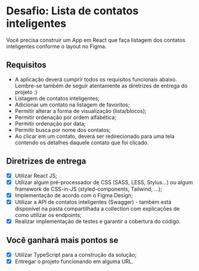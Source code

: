 # Desafio: Lista de contatos inteligentes

Você precisa construir um App em React que faça listagem dos contatos inteligentes conforme o layout no Figma.

## Requisitos

- A aplicação deverá cumprir todos os requisitos funcionais abaixo. Lembre-se também de seguir atentamente as diretrizes de entrega do projeto :)
- Listagem de contatos inteligentes;
- Adicionar um contato na listagem de favoritos;
- Permitir alterar a forma de visualização (lista/blocos);
- Permitir ordenação por ordem alfabética;
- Permitir ordenação por data;
- Permitir busca por nome dos contatos;
- Ao clicar em um contato, deverá ser redirecionado para uma tela contendo os detalhes daquele contato que foi clicado.

## Diretrizes de entrega

- [x] Utilizar React JS;
- [x] Utilizar algum pré-processador de CSS (SASS, LESS, Stylus...) ou algum framework de CSS-in-JS (styled-components, Tailwind, …);
- [x] Implementação de acordo com o Figma Design;
- [x] Utilizar a API de contatos inteligentes (Swagger) - também está disponível na pasta compartilhada a collection com explicações de como utilizar os endpoints;
- [x] Realizar implementação de testes e garantir a cobertura do código.

## Você ganhará mais pontos se

- [x] Utilizar TypeScript para a construção da solução;
- [x] Entregar o projeto funcionando em alguma URL.
